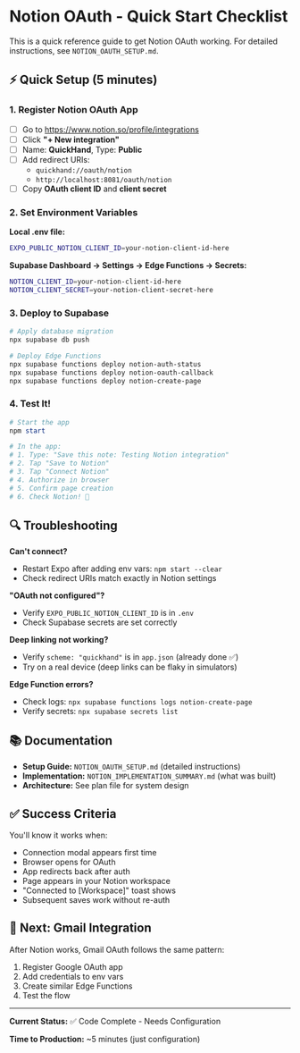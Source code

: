 # Notion OAuth - Quick Start Checklist

This is a quick reference guide to get Notion OAuth working. For detailed instructions, see `NOTION_OAUTH_SETUP.md`.

## ⚡ Quick Setup (5 minutes)

### 1. Register Notion OAuth App
- [ ] Go to https://www.notion.so/profile/integrations
- [ ] Click **"+ New integration"**
- [ ] Name: **QuickHand**, Type: **Public**
- [ ] Add redirect URIs:
  - `quickhand://oauth/notion`
  - `http://localhost:8081/oauth/notion`
- [ ] Copy **OAuth client ID** and **client secret**

### 2. Set Environment Variables

**Local .env file:**
```bash
EXPO_PUBLIC_NOTION_CLIENT_ID=your-notion-client-id-here
```

**Supabase Dashboard → Settings → Edge Functions → Secrets:**
```bash
NOTION_CLIENT_ID=your-notion-client-id-here
NOTION_CLIENT_SECRET=your-notion-client-secret-here
```

### 3. Deploy to Supabase

```powershell
# Apply database migration
npx supabase db push

# Deploy Edge Functions
npx supabase functions deploy notion-auth-status
npx supabase functions deploy notion-oauth-callback
npx supabase functions deploy notion-create-page
```

### 4. Test It!

```powershell
# Start the app
npm start

# In the app:
# 1. Type: "Save this note: Testing Notion integration"
# 2. Tap "Save to Notion"
# 3. Tap "Connect Notion"
# 4. Authorize in browser
# 5. Confirm page creation
# 6. Check Notion! 🎉
```

## 🔍 Troubleshooting

**Can't connect?**
- Restart Expo after adding env vars: `npm start --clear`
- Check redirect URIs match exactly in Notion settings

**"OAuth not configured"?**
- Verify `EXPO_PUBLIC_NOTION_CLIENT_ID` is in `.env`
- Check Supabase secrets are set correctly

**Deep linking not working?**
- Verify `scheme: "quickhand"` is in `app.json` (already done ✅)
- Try on a real device (deep links can be flaky in simulators)

**Edge Function errors?**
- Check logs: `npx supabase functions logs notion-create-page`
- Verify secrets: `npx supabase secrets list`

## 📚 Documentation

- **Setup Guide:** `NOTION_OAUTH_SETUP.md` (detailed instructions)
- **Implementation:** `NOTION_IMPLEMENTATION_SUMMARY.md` (what was built)
- **Architecture:** See plan file for system design

## ✅ Success Criteria

You'll know it works when:
- Connection modal appears first time
- Browser opens for OAuth
- App redirects back after auth
- Page appears in your Notion workspace
- "Connected to [Workspace]" toast shows
- Subsequent saves work without re-auth

## 🚀 Next: Gmail Integration

After Notion works, Gmail OAuth follows the same pattern:
1. Register Google OAuth app
2. Add credentials to env vars
3. Create similar Edge Functions
4. Test the flow

---

**Current Status:** ✅ Code Complete - Needs Configuration

**Time to Production:** ~5 minutes (just configuration)

